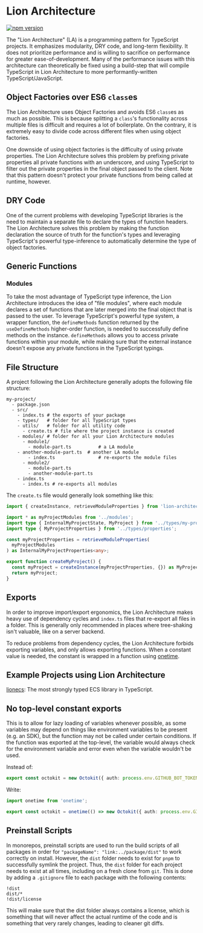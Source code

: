 # Lion Architecture

[![npm version](https://img.shields.io/npm/v/lion-architecture)](https://npmjs.com/package/lion-architecture)

The "Lion Architecture" (LA) is a programming pattern for TypeScript projects. It emphasizes modularity, DRY code, and long-term flexibility. It does not prioritize performance and is willing to sacrifice on performance for greater ease-of-development. Many of the performance issues with this architecture can theoretically be fixed using a build-step that will compile TypeScript in Lion Architecture to more performantly-written TypeScript/JavaScript.

## Object Factories over ES6 `class`es

The Lion Architecture uses Object Factories and avoids ES6 `class`es as much as possible. This is because splitting a `class`'s functionality across multiple files is difficult and requires a lot of boilerplate. On the contrary, it is extremely easy to divide code across different files when using object factories.

One downside of using object factories is the difficulty of using private properties. The Lion Architecture solves this problem by prefixing private properties all private functions with an underscore, and using TypeScript to filter out the private properties in the final object passed to the client. Note that this pattern doesn't protect your private functions from being called at runtime, however.

## DRY Code
One of the current problems with developing TypeScript libraries is the need to maintain a separate file to declare the types of function headers. The Lion Architecture solves this problem by making the function declaration the source of truth for the function's types and leveraging TypeScript's powerful type-inference to automatically determine the type of object factories.

## Generic Functions

### Modules

To take the most advantage of TypeScript type inference, the Lion Architecture introduces the idea of "file modules", where each module declares a set of functions that are later merged into the final object that is passed to the user. To leverage TypeScript's powerful type system, a wrapper function, the `defineMethods` function returned by the `useDefineMethods` higher-order function, is needed to successfully define methods on the instance. `defineMethods` allows you to access private functions within your module, while making sure that the external instance doesn't expose any private functions in the TypeScript typings.

## File Structure
A project following the Lion Architecture generally adopts the following file structure:
```
my-project/
  - package.json
  - src/
    - index.ts # the exports of your package
    - types/   # folder for all TypeScript types
    - utils/   # folder for all utility code
      - create.ts # file where the project instance is created 
    - modules/ # folder for all your Lion Architecture modules
      - module1/
        - module-part.ts          # a LA module
	- another-module-part.ts  # another LA module
        - index.ts                # re-exports the module files
      - module2/
        - module-part.ts
        - another-module-part.ts
	- index.ts
      - index.ts # re-exports all modules
```

The `create.ts` file would generally look something like this:
```typescript
import { createInstance, retrieveModuleProperties } from 'lion-architecture';

import * as myProjectModules from '../modules';
import type { InternalMyProjectState, MyProject } from '../types/my-project';
import type { MyProjectProperties } from '../types/properties';

const myProjectProperties = retrieveModuleProperties(
  myProjectModules
) as InternalMyProjectProperties<any>;

export function createMyProject() {
  const myProject = createInstance(myProjectProperties, {}) as MyProject;
  return myProject;
}
```

## Exports

In order to improve import/export ergonomics, the Lion Architecture makes heavy use of dependency cycles and `index.ts` files that re-export all files in a folder. This is generally only recommended in places where tree-shaking isn't valuable, like on a server backend.

To reduce problems from dependency cycles, the Lion Architecture forbids exporting variables, and only allows exporting functions. When a constant value is needed, the constant is wrapped in a function using [onetime](https://npm.im/onetime).

## Example Projects using Lion Architecture
[lionecs](https://github.com/leonzalion/lionecs): The most strongly typed ECS library in TypeScript.

## No top-level constant exports

This is to allow for lazy loading of variables whenever possible, as some variables may depend on things like environment variables to be present (e.g. an SDK), but the function may not be called under certain conditions. If the function was exported at the top-level, the variable would always check for the environment variable and error even when the variable wouldn't be used.

Instead of:

```typescript
export const octokit = new Octokit({ auth: process.env.GITHUB_BOT_TOKEN })
```

Write:

```typescript
import onetime from 'onetime';

export const octokit = onetime(() => new Octokit({ auth: process.env.GITHUB_BOT_TOKEN });
```

## Preinstall Scripts

In monorepos, preinstall scripts are used to run the build scripts of all packages in order for `"packageName": "link:../package/dist"` to work correctly on install. However, the `dist` folder needs to exist for `pnpm` to successfully symlink the project. Thus, the `dist` folder for each project needs to exist at all times, including on a fresh clone from `git`. This is done by adding a `.gitignore` file to each package with the following contents:

```gitignore
!dist
dist/*
!dist/license
```

This will make sure that the dist folder always contains a license, which is something that will never affect the actual runtime of the code and is something that very rarely changes, leading to cleaner git diffs.

